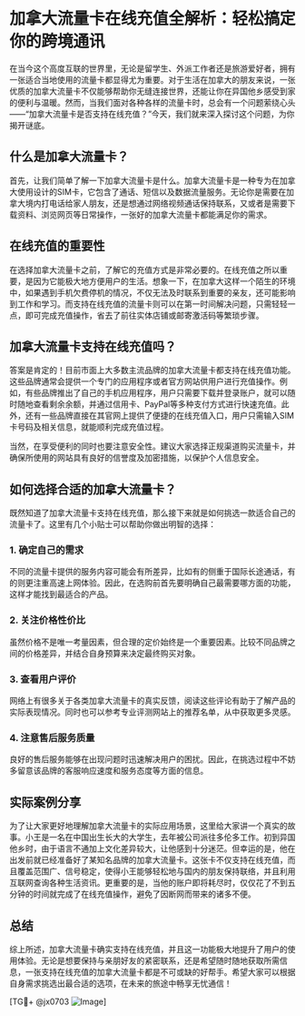 # 加拿大流量卡在线充值全解析：轻松搞定你的跨境通讯

在当今这个高度互联的世界里，无论是留学生、外派工作者还是旅游爱好者，拥有一张适合当地使用的流量卡都显得尤为重要。对于生活在加拿大的朋友来说，一张优质的加拿大流量卡不仅能够帮助你无缝连接世界，还能让你在异国他乡感受到家的便利与温暖。然而，当我们面对各种各样的流量卡时，总会有一个问题萦绕心头——“加拿大流量卡是否支持在线充值？”今天，我们就来深入探讨这个问题，为你揭开谜底。

## 什么是加拿大流量卡？

首先，让我们简单了解一下加拿大流量卡是什么。加拿大流量卡是一种专为在加拿大使用设计的SIM卡，它包含了通话、短信以及数据流量服务。无论你是需要在加拿大境内打电话给家人朋友，还是想通过网络视频通话保持联系，又或者是需要下载资料、浏览网页等日常操作，一张好的加拿大流量卡都能满足你的需求。

## 在线充值的重要性

在选择加拿大流量卡之前，了解它的充值方式是非常必要的。在线充值之所以重要，是因为它能极大地方便用户的生活。想象一下，在加拿大这样一个陌生的环境中，如果遇到手机欠费停机的情况，不仅无法及时联系到重要的亲友，还可能影响到工作和学习。而支持在线充值的流量卡则可以在第一时间解决问题，只需轻轻一点，即可完成充值操作，省去了前往实体店铺或邮寄激活码等繁琐步骤。

## 加拿大流量卡支持在线充值吗？

答案是肯定的！目前市面上大多数主流品牌的加拿大流量卡都支持在线充值功能。这些品牌通常会提供一个专门的应用程序或者官方网站供用户进行充值操作。例如，有些品牌推出了自己的手机应用程序，用户只需要下载并登录账户，就可以随时随地查看剩余余额，并通过信用卡、PayPal等多种支付方式进行快速充值。此外，还有一些品牌直接在其官网上提供了便捷的在线充值入口，用户只需输入SIM卡号码及相关信息，就能顺利完成充值过程。

当然，在享受便利的同时也要注意安全性。建议大家选择正规渠道购买流量卡，并确保所使用的网站具有良好的信誉度及加密措施，以保护个人信息安全。

## 如何选择合适的加拿大流量卡？

既然知道了加拿大流量卡支持在线充值，那么接下来就是如何挑选一款适合自己的流量卡了。这里有几个小贴士可以帮助你做出明智的选择：

### 1. 确定自己的需求
不同的流量卡提供的服务内容可能会有所差异，比如有的侧重于国际长途通话，有的则更注重高速上网体验。因此，在选购前首先要明确自己最需要哪方面的功能，这样才能找到最适合的产品。

### 2. 关注价格性价比
虽然价格不是唯一考量因素，但合理的定价始终是一个重要因素。比较不同品牌之间的价格差异，并结合自身预算来决定最终购买对象。

### 3. 查看用户评价
网络上有很多关于各类加拿大流量卡的真实反馈，阅读这些评论有助于了解产品的实际表现情况。同时也可以参考专业评测网站上的推荐名单，从中获取更多灵感。

### 4. 注意售后服务质量
良好的售后服务能够在出现问题时迅速解决用户的困扰。因此，在挑选过程中不妨多留意该品牌的客服响应速度和服务态度等方面的信息。

## 实际案例分享

为了让大家更好地理解加拿大流量卡的实际应用场景，这里给大家讲一个真实的故事。小王是一名在中国出生长大的大学生，去年被公司派往多伦多工作。初到异国他乡时，由于语言不通加上文化差异较大，让他感到十分迷茫。但幸运的是，他在出发前就已经准备好了某知名品牌的加拿大流量卡。这张卡不仅支持在线充值，而且覆盖范围广、信号稳定，使得小王能够轻松地与国内的朋友保持联络，并且利用互联网查询各种生活资讯。更重要的是，当他的账户即将耗尽时，仅仅花了不到五分钟的时间就完成了在线充值操作，避免了因断网而带来的诸多不便。

## 总结

综上所述，加拿大流量卡确实支持在线充值，并且这一功能极大地提升了用户的使用体验。无论是想要保持与亲朋好友的紧密联系，还是希望随时随地获取所需信息，一张支持在线充值的加拿大流量卡都是不可或缺的好帮手。希望大家可以根据自身需求挑选出最合适的选项，在未来的旅途中畅享无忧通信！

[TG💪+ @jx0703 ![Image](https://github.com/user-attachments/assets/dbca1d08-cadb-493c-b0ec-ad6f7a83f270)]